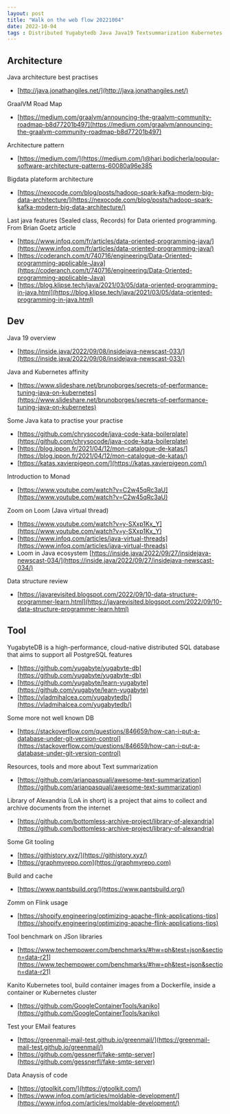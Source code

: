 ```yaml
---
layout: post
title: "Walk on the web flow 20221004"
date: 2022-10-04
tags : Distributed Yugabytedb Java Java19 Textsummarization Kubernetes Architecture Kata Alexandria Git Pantsbuild Build Database Flink Benchmark Kanito Mock Mail Graalvm Monad Loom Gtoolkit Bigdata Datastructure Goetz 
---
```


## Architecture  

Java architecture best practises    
* [http://java.jonathangiles.net/](http://java.jonathangiles.net/)

GraalVM Road Map    
* [https://medium.com/graalvm/announcing-the-graalvm-community-roadmap-b8d77201b497](https://medium.com/graalvm/announcing-the-graalvm-community-roadmap-b8d77201b497)    

Architecture pattern   
* [https://medium.com/](https://medium.com/)@hari.bodicherla/popular-software-architecture-patterns-60080a96e385   

Bigdata plateform architecture   
* [https://nexocode.com/blog/posts/hadoop-spark-kafka-modern-big-data-architecture/](https://nexocode.com/blog/posts/hadoop-spark-kafka-modern-big-data-architecture/)    

Last java features (Sealed class, Records) for Data oriented programming. From Brian Goetz article    
* [https://www.infoq.com/fr/articles/data-oriented-programming-java/](https://www.infoq.com/fr/articles/data-oriented-programming-java/)    
* [https://coderanch.com/t/740716/engineering/Data-Oriented-programming-applicable-Java](https://coderanch.com/t/740716/engineering/Data-Oriented-programming-applicable-Java)    
* [https://blog.klipse.tech/java/2021/03/05/data-oriented-programming-in-java.html](https://blog.klipse.tech/java/2021/03/05/data-oriented-programming-in-java.html)    

## Dev   

Java 19 overview    
* [https://inside.java/2022/09/08/insidejava-newscast-033/](https://inside.java/2022/09/08/insidejava-newscast-033/)

Java and Kubernetes affinity    
* [https://www.slideshare.net/brunoborges/secrets-of-performance-tuning-java-on-kubernetes](https://www.slideshare.net/brunoborges/secrets-of-performance-tuning-java-on-kubernetes)

Some Java kata to practise your practise    
* [https://github.com/chrysocode/java-code-kata-boilerplate](https://github.com/chrysocode/java-code-kata-boilerplate)    
* [https://blog.ippon.fr/2021/04/12/mon-catalogue-de-katas/](https://blog.ippon.fr/2021/04/12/mon-catalogue-de-katas/)    
* [https://katas.xavierpigeon.com/](https://katas.xavierpigeon.com/)    

Introduction to Monad    
* [https://www.youtube.com/watch?v=C2w45qRc3aU](https://www.youtube.com/watch?v=C2w45qRc3aU)    

Zoom on Loom (Java virtual thread)    
* [https://www.youtube.com/watch?v=y-SXxp1Kx_Y](https://www.youtube.com/watch?v=y-SXxp1Kx_Y)    
* [https://www.infoq.com/articles/java-virtual-threads](https://www.infoq.com/articles/java-virtual-threads)    
* Loom in Java ecosystem [https://inside.java/2022/09/27/insidejava-newscast-034/](https://inside.java/2022/09/27/insidejava-newscast-034/)   

Data structure review   
* [https://javarevisited.blogspot.com/2022/09/10-data-structure-programmer-learn.html](https://javarevisited.blogspot.com/2022/09/10-data-structure-programmer-learn.html)    

## Tool   

YugabyteDB is a high-performance, cloud-native distributed SQL database that aims to support all PostgreSQL features    
* [https://github.com/yugabyte/yugabyte-db](https://github.com/yugabyte/yugabyte-db)    
* [https://github.com/yugabyte/learn-yugabyte](https://github.com/yugabyte/learn-yugabyte)    
* [https://vladmihalcea.com/yugabytedb/](https://vladmihalcea.com/yugabytedb/)    

Some more not well known DB 
* [https://stackoverflow.com/questions/846659/how-can-i-put-a-database-under-git-version-control](https://stackoverflow.com/questions/846659/how-can-i-put-a-database-under-git-version-control)    

Resources, tools and more about Text summarization    
* [https://github.com/arianpasquali/awesome-text-summarization](https://github.com/arianpasquali/awesome-text-summarization)    

Library of Alexandria (LoA in short) is a project that aims to collect and archive documents from the internet    
* [https://github.com/bottomless-archive-project/library-of-alexandria](https://github.com/bottomless-archive-project/library-of-alexandria)     

Some Git tooling   
* [https://githistory.xyz/](https://githistory.xyz/)    
* [https://graphmyrepo.com](https://graphmyrepo.com)   

Build and cache     
* [https://www.pantsbuild.org/](https://www.pantsbuild.org/)    

Zomm on Flink usage     
* [https://shopify.engineering/optimizing-apache-flink-applications-tips](https://shopify.engineering/optimizing-apache-flink-applications-tips)    

Tool benchmark on JSon libraries   
* [https://www.techempower.com/benchmarks/#hw=ph&test=json&section=data-r21](https://www.techempower.com/benchmarks/#hw=ph&test=json&section=data-r21)   

Kanito Kubernetes tool, build container images from a Dockerfile, inside a container or Kubernetes cluster    
* [https://github.com/GoogleContainerTools/kaniko](https://github.com/GoogleContainerTools/kaniko)    

Test your EMail features   
* [https://greenmail-mail-test.github.io/greenmail/](https://greenmail-mail-test.github.io/greenmail/)    
* [https://github.com/gessnerfl/fake-smtp-server](https://github.com/gessnerfl/fake-smtp-server)    

Data Anaysis of code  
* [https://gtoolkit.com/](https://gtoolkit.com/)    
* [https://www.infoq.com/articles/moldable-development/](https://www.infoq.com/articles/moldable-development/)    

